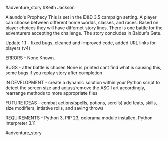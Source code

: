 #adventure_story
#Keith Jackson

Alaundo's Prophecy
This is set in the D&D 3.5 campaign setting. A player can choose between different home worlds, classes, and races. Based on player choices they will have differnet story lines. There is one battle for the adventurers accepting the challenge. The story concludes in Baldur's Gate. 

Update 1.1 - fixed bugs, cleaned and improved code, added URL links for players (v4)

ERRORS - None Known. 

BUGS - after battle is chosen None is printed cant find what is causing this, some bugs if you replay story after completion

IN DEVELOPMENT - create a dynamic solution within your Python script to detect the screen size and adjust/remove the ASCII art accordingly, rearrange methods to more appropriate files 

FUTURE IDEAS - combat actions(spells, potions, scrolls) add feats, skills, size modifiers, intiative rolls, and saving throws 

REQUIREMENTS - Python 3, PIP 23, colorama module installed, Python Interpreter 3.11

#adventure_story